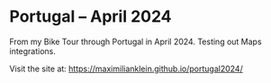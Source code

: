 # Portugal – April 2024

From my Bike Tour through Portugal in April 2024. Testing out Maps integrations.

Visit the site at: https://maximilianklein.github.io/portugal2024/
